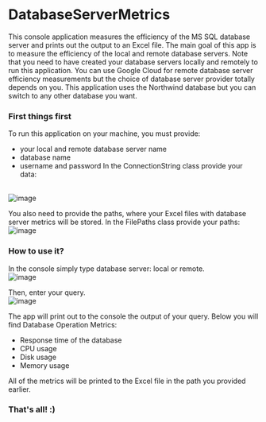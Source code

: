 # DatabaseServerMetrics
This console application measures the efficiency of the MS SQL database server and prints out the output to an Excel file.
The main goal of this app is to measure the efficiency of the local and remote database servers.
Note that you need to have created your database servers locally and remotely to run this application.
You can use Google Cloud for remote database server efficiency measurements but the choice of database server provider totally depends on you.
This application uses the Northwind database but you can switch to any other database you want.
### First things first
To run this application on your machine, you must provide:
- your local and remote database server name
- database name
- username and password
In the ConnectionString class provide your data:

<br> ![image](https://github.com/Nique1/DatabaseServerMetrics/assets/84642454/7dc23757-6782-44f6-80b7-86875fc1176d)


You also need to provide the paths, where your Excel files with database server metrics will be stored.
In the FilePaths class provide your paths:
<br> ![image](https://github.com/Nique1/DatabaseServerMetrics/assets/84642454/0d5bf1bf-166d-467b-b3f1-9004de6f6a92)


### How to use it?
In the console simply type database server: local or remote.
<br> ![image](https://github.com/Nique1/DatabaseServerMetrics/assets/84642454/1386dd00-80c9-4f21-8956-f510483cced5)

Then, enter your query.
<br> ![image](https://github.com/Nique1/DatabaseServerMetrics/assets/84642454/6c9658a4-6507-47f5-8412-c0a25b7faa23)

The app will print out to the console the output of your query.
Below you will find Database Operation Metrics:
- Response time of the database
- CPU usage
- Disk usage
- Memory usage

All of the metrics will be printed to the Excel file in the path you provided earlier.

### That's all! :) 
